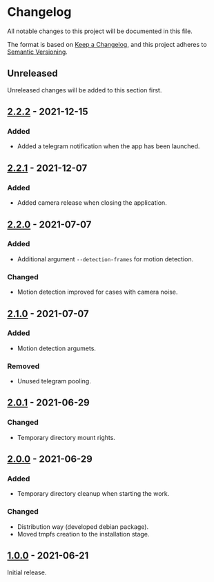 # Changelog
All notable changes to this project will be documented in this file.

The format is based on [Keep a Changelog](https://keepachangelog.com/en/1.0.0/),
and this project adheres to [Semantic Versioning](https://semver.org/spec/v2.0.0.html).

## Unreleased
Unreleased changes will be added to this section first.


## [2.2.2] - 2021-12-15
### Added
- Added a telegram notification when the app has been launched.

[2.2.2]: https://github.com/resolator/rpi-surveillance/compare/v2.2.1...v2.2.2


## [2.2.1] - 2021-12-07
### Added
- Added camera release when closing the application.

[2.2.1]: https://github.com/resolator/rpi-surveillance/compare/v2.2.0...v2.2.1


## [2.2.0] - 2021-07-07
### Added
- Additional argument `--detection-frames` for motion detection.

### Changed
- Motion detection improved for cases with camera noise.

[2.2.0]: https://github.com/resolator/rpi-surveillance/compare/v2.1.0...v2.2.0


## [2.1.0] - 2021-07-07
### Added
- Motion detection argumets.

### Removed
- Unused telegram pooling.

[2.1.0]: https://github.com/resolator/rpi-surveillance/compare/v2.0.1...v2.1.0


## [2.0.1] - 2021-06-29
### Changed
- Temporary directory mount rights.

[2.0.1]: https://github.com/resolator/rpi-surveillance/compare/v2.0.0...v2.0.1


## [2.0.0] - 2021-06-29
### Added
- Temporary directory cleanup when starting the work.

### Changed
- Distribution way (developed debian package).
- Moved tmpfs creation to the installation stage.

[2.0.0]: https://github.com/resolator/rpi-surveillance/compare/v1.0.0...v2.0.0


## [1.0.0] - 2021-06-21
Initial release.

[1.0.0]: https://github.com/resolator/rpi-surveillance/releases/tag/v1.0.0
